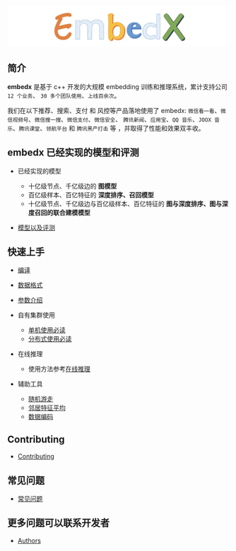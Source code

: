![logo](docs/images/logo.png)

## 简介

**embedx** 是基于 c++ 开发的大规模 embedding 训练和推理系统，累计支持公司 `12 个业务`、 `30 多个团队使用`、`上线百余次`。

我们在以下推荐、搜索、支付 和 风控等产品落地使用了 embedx: `微信看一看`、`微信视频号`、`微信搜一搜`、`微信支付`、`微信安全`、
`腾讯新闻`、`应用宝`、`QQ 音乐`、`JOOX 音乐`、`腾讯课堂`、`领航平台` 和 `腾讯黑产打击` 等 ，并取得了性能和效果双丰收。

## **embedx** 已经实现的模型和评测

- 已经实现的模型

  - 十亿级节点、千亿级边的 **图模型**
  - 百亿级样本、百亿特征的 **深度排序、召回模型**
  - 十亿级节点、千亿级边与百亿级样本、百亿特征的 **图与深度排序、图与深度召回的联合建模模型**

- [模型以及评测](docs/model.md)

## 快速上手

- [编译](docs/compile.md)
- [数据格式](docs/data_format.md)
- [参数介绍](docs/param.md)
- 自有集群使用

  - [单机使用必读](docs/intro_to_using_single.md)
  - [分布式使用必读](docs/intro_to_using_dist.md)

- 在线推理

  - 使用方法参考[在线推理](docs/inference.md)

- 辅助工具

  - [随机游走](docs/random_walk.md)
  - [邻居特征平均](docs/average_feature.md)
  - [数据编码](docs/encode.md)

## Contributing

- [Contributing](CONTRIBUTING.md)

## 常见问题

- [常见问题](docs/faq.md)

## 更多问题可以联系开发者

- [Authors](docs/AUTHORS.md)
